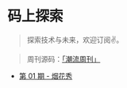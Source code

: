 # 码上探索

> 探索技术与未来，欢迎订阅✌️。

>周刊源码：[「潮流周刊」](https://github.com/tw93/weekly)

* [第 01 期 - 烟花秀](https://weekly.Jordonwang.fun/posts/01-烟花秀)
